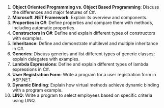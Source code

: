 1. **Object Oriented Programming vs. Object Based Programming**: Discuss the differences and major features of C#.
2. **Microsoft .NET Framework**: Explain its overview and components.
3. **Properties in C#**: Define properties and compare them with methods, including automatic properties.
4. **Constructors in C#**: Define and explain different types of constructors with examples.
5. **Inheritance**: Define and demonstrate multilevel and multiple inheritance in C#.
6. **Generics**: Discuss generics and list different types of generic classes; explain delegates with examples.
7. **Lambda Expressions**: Define and explain different types of lambda expressions in C#.
8. **User Registration Form**: Write a program for a user registration form in ASP.NET.
9. **Dynamic Binding**: Explain how virtual methods achieve dynamic binding with a program example.
10. **LINQ**: Write a program to select employees based on specific criteria using LINQ.
